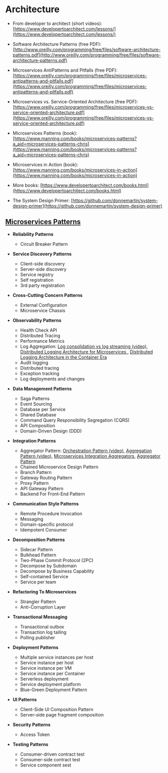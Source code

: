 # Architecture

- From developer to architect (short videos): [https://www.developertoarchitect.com/lessons/](https://www.developertoarchitect.com/lessons/)

- Software Architecture Patterns (free PDF): [http://www.oreilly.com/programming/free/files/software-architecture-patterns.pdf](http://www.oreilly.com/programming/free/files/software-architecture-patterns.pdf)

- Microservices AntiPatterns and Pitfalls (free PDF): [https://www.oreilly.com/programming/free/files/microservices-antipatterns-and-pitfalls.pdf](https://www.oreilly.com/programming/free/files/microservices-antipatterns-and-pitfalls.pdf)

- Microservices vs. Service-Oriented Architecture (free PDF): [https://www.oreilly.com/programming/free/files/microservices-vs-service-oriented-architecture.pdf](https://www.oreilly.com/programming/free/files/microservices-vs-service-oriented-architecture.pdf)

- Microservices Patterns (book): [https://www.manning.com/books/microservices-patterns?a_aid=microservices-patterns-chris](https://www.manning.com/books/microservices-patterns?a_aid=microservices-patterns-chris)

- Microservices in Action (book): [https://www.manning.com/books/microservices-in-action](https://www.manning.com/books/microservices-in-action)

- More books: [https://www.developertoarchitect.com/books.html](https://www.developertoarchitect.com/books.html)

- The System Design Primer: [https://github.com/donnemartin/system-design-primer](https://github.com/donnemartin/system-design-primer)


## [Microservices Patterns](https://microservices.io/patterns/microservices.html)


- **Reliability Patterns**
  - Circuit Breaker Pattern
  
- **Service Discovery Patterns**
  - Client-side discovery
  - Server-side discovery
  - Service registry
  - Self registration
  - 3rd party registration

- **Cross-Cutting Concern Patterns**
  - External Configuration
  - Microservice Chassis

- **Observability Patterns**
  - Health Check API
  - Distributed Tracing
  - Performance Metrics
  - Log Aggregation: [Log consolidation vs log streaming (video)](https://www.developertoarchitect.com/lessons/lesson4.html), [Distributed Logging Architecture for Microservices
](https://dzone.com/articles/distributed-logging-architecture-for-microservices), [Distributed Logging Architecture in the Container Era](https://blog.treasuredata.com/blog/2016/08/03/distributed-logging-architecture-in-the-container-era/)
  - Audit logging
  - Distributed tracing
  - Exception tracking
  - Log deployments and changes
  
- **Data Management Patterns**
  - Saga Patterns
  - Event Sourcing
  - Database per Service
  - Shared Database
  - Command Query Responsibility Segregation (CQRS)
  - API Composition
  - Domain-Driven Design (DDD)

- **Integration Patterns**
  - Aggregator Pattern: [Orchestration Pattern (video)](https://www.developertoarchitect.com/lessons/lesson43.html), [Aggregation Pattern (video)](https://www.developertoarchitect.com/lessons/lesson44.html), [Microservices Integration Aggregators](https://dzone.com/articles/microservices-integration-aggregators), [Aggregator Pattern](https://akfpartners.com/growth-blog/microservice-aggregator-pattern)
  - Chained Microservice Design Pattern
  - Branch Pattern
  - Gateway Routing Pattern
  - Proxy Pattern
  - API Gateway Pattern
  - Backend For Front-End Pattern

- **Communication Style Patterns**
  - Remote Procedure Invocation
  - Messaging
  - Domain-specific protocol
  - Idempotent Consumer

- **Decomposition Patterns**
  - Sidecar Pattern
  - Bulkhead Pattern
  - Two-Phase Commit Protocol (2PC)
  - Decompose by Subdomain
  - Decompose by Business Capability
  - Self-contained Service
  - Service per team

- **Refactoring To Microservices**
  - Strangler Pattern
  - Anti-Corruption Layer

- **Transactional Messaging**
  - Transactional outbox
  - Transaction log tailing
  - Polling publisher

- **Deployment Patterns**
  - Multiple service instances per host
  - Service instance per host
  - Service instance per VM
  - Service instance per Container
  - Serverless deployment
  - Service deployment platform
  - Blue-Green Deployment Pattern

- **UI Patterns**
  - Client-Side UI Composition Pattern
  - Server-side page fragment composition

- **Security Patterns**
  - Access Token

- **Testing Patterns**
  - Consumer-driven contract test
  - Consumer-side contract test
  - Service component sest 

